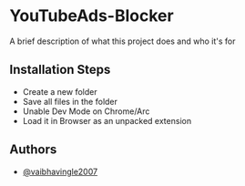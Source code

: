 
# YouTubeAds-Blocker

A brief description of what this project does and who it's for


## Installation Steps

 - Create a new folder
 - Save all files in the folder
 - Unable Dev Mode on Chrome/Arc
 - Load it in Browser as an unpacked extension


## Authors

- [@vaibhavingle2007](https://www.github.com/vaibhavingle2007)

